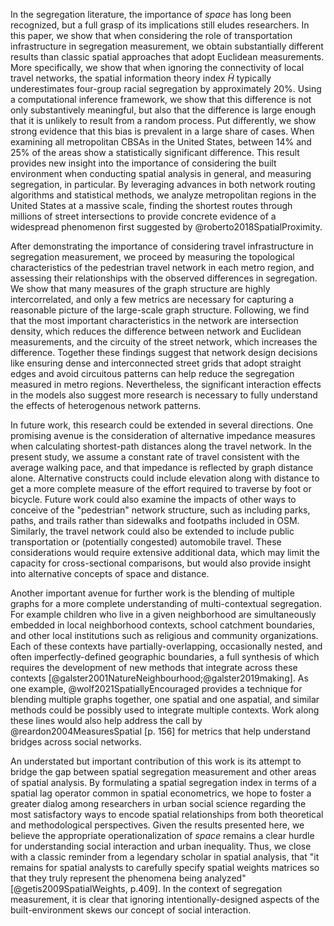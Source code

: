 <!-- summarize difference result -->

In the segregation literature, the importance of *space* has long been recognized, but a
full grasp of its implications still eludes researchers. In this paper, we show that
when considering the role of transportation infrastructure in segregation measurement,
we obtain substantially different results than classic spatial approaches that adopt
Euclidean measurements. More specifically, we show that when ignoring the connectivity
of local travel networks, the spatial information theory index $\tilde{H}$ typically
underestimates four-group racial segregation by approximately 20%. Using a computational
inference framework, we show that this difference is not only substantively meaningful,
but also that the difference is large enough that it is unlikely to result from a random
process. Put differently, we show strong evidence that this bias is prevalent in a large
share of cases. When examining all metropolitan CBSAs in the United States, between 14%
and 25% of the areas show a statistically significant difference. This result
provides new insight into the importance of considering the built environment
when conducting spatial analysis in general, and measuring segregation, in
particular. By leveraging advances in both network routing algorithms and
statistical methods, we analyze metropolitan regions in the United States at a
massive scale, finding the shortest routes through millions of street
intersections to provide concrete evidence of a widespread phenomenon first
suggested by @roberto2018SpatialProximity.

<!-- summarize graph measures result -->

After demonstrating the importance of considering travel infrastructure in segregation
measurement, we proceed by measuring the topological characteristics of the pedestrian
travel network in each metro region, and assessing their relationships with the observed
differences in segregation. We show that many measures of the graph structure are highly
intercorrelated, and only a few metrics are necessary for capturing a reasonable picture
of the large-scale graph structure. Following, we find that the most important
characteristics in the network are intersection density, which reduces the difference
between network and Euclidean measurements, and the circuity of the street network,
which increases the difference. Together these findings suggest that network design
decisions like ensuring dense and interconnected street grids that adopt straight edges
and avoid circuitous patterns can help reduce the segregation measured in metro regions.
Nevertheless, the significant interaction effects in the models also suggest more
research is necessary to fully understand the effects of heterogenous network patterns.

<!-- Check the interaction result as I'm not seeing it in the modeling -->

<!-- extensions -->

In future work, this research could be extended in several directions. One promising
avenue is the consideration of alternative impedance measures when calculating
shortest-path distances along the travel network. In the present study, we assume a
constant rate of travel consistent with the average walking pace, and that impedance is
reflected by graph distance alone. Alternative constructs could include elevation along
with distance to get a more complete measure of the effort required to traverse by foot
or bicycle. Future work could also examine the impacts of other ways to conceive of the
"pedestrian" network structure, such as including parks, paths, and trails rather than
sidewalks and footpaths included in OSM. Similarly, the travel network could also be
extended to include public transportation or (potentially congested) automobile travel.
These considerations would require extensive additional data, which may limit the
capacity for cross-sectional comparisons, but would also provide insight into
alternative concepts of space and distance.

Another important avenue for further work is the blending of multiple graphs for a more
complete understanding of multi-contextual segregation. For example children who live in
a given neighborhood are simultaneously embedded in local neighborhood contexts, school
catchment boundaries, and other local institutions such as religious and community
organizations. Each of these contexts have partially-overlapping, occasionally nested,
and often imperfectly-defined geographic boundaries, a full synthesis of which requires
the development of new methods that integrate across these contexts
[@galster2001NatureNeighbourhood;@galster2019making]. As one example,
@wolf2021SpatiallyEncouraged provides a technique for blending multiple graphs together,
one spatial and one aspatial, and similar methods could be possibly used to integrate
multiple contexts. Work along these lines would also help address the call by
@reardon2004MeasuresSpatial [p. 156] for metrics that help understand bridges across
social networks.

An understated but important contribution of this work is its attempt to bridge the gap
between spatial segregation measurement and other areas of spatial analysis. By
formulating a spatial segregation index in terms of a spatial lag operator common in
spatial econometrics, we hope to foster a greater dialog among researchers in urban
social science regarding the most satisfactory ways to encode spatial relationships from
both theoretical and methodological perspectives. Given the results presented here, we
believe the appropriate operationalization of *space* remains a clear hurdle for
understanding social interaction and urban inequality. Thus, we close with a classic
reminder from a legendary scholar in spatial analysis, that "it remains for spatial
analysts to carefully specify spatial weights matrices so that they truly represent the
phenomena being analyzed" [@getis2009SpatialWeights, p.409]. In the context of
segregation measurement, it is clear that ignoring intentionally-designed aspects of the
built-environment skews our concept of social interaction.
